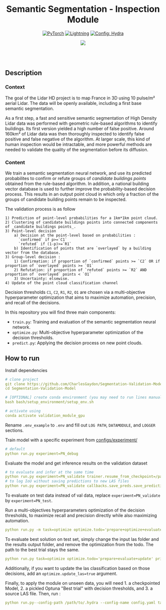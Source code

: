 <div align="center">

# Semantic Segmentation - Inspection Module

<a href="https://pytorch.org/get-started/locally/"><img alt="PyTorch" src="https://img.shields.io/badge/PyTorch-ee4c2c?logo=pytorch&logoColor=white"></a>
<a href="https://pytorchlightning.ai/"><img alt="Lightning" src="https://img.shields.io/badge/-Lightning-792ee5?logo=pytorchlightning&logoColor=white"></a>
<a href="https://hydra.cc/"><img alt="Config: Hydra" src="https://img.shields.io/badge/Config-Hydra-89b8cd"></a>

[![](https://shields.io/badge/-Lightning--Hydra--Template-017F2F?style=flat&logo=github&labelColor=303030)](https://github.com/ashleve/lightning-hydra-template)
</div>
<br><br>

## Description
### Context
The goal of the Lidar HD project is to map France in 3D using 10 pulse/m² aerial Lidar. The data will be openly available, including a first base semantic segmentation.

As a first step, a fast and sensitive semantic segmentation of High Density Lidar data was performed with geometric rule-based algorithms to identify buildings. Its first version yielded a high number of false positive. Around 160km² of Lidar data was then thoroughly inspected to identify false positive and false negative of the algorithm. At larger scale, this kind of human inspection would be intractable, and more powerful methods are needed to validate the quality of the segmentation before its diffusion.

### Content
We train a semantic segmentation neural network, and use its predicted probabilites to confirm or refute groups of _candidate buildings points_ obtained from the rule-based algorithm. In addition, a national building vector database is used to further improve the probability-based decision process. This results in an output point cloud in which only a fraction of the groups of candidate building points remain to be inspected.

The validation process is as follow
    
    1) Prediction of point-level probabilities for a 1km*1km point cloud.
    2) Clustering of candidate buildings points into connected components of _candidate buildings points_. 
    3) Point-level decision
        a) Decision at the point-level based on probabilities : 
          `confirmed` if p>=`C1`
          `refuted` if (1-p)>=`R1`
        b) Identification of points that are `overlayed` by a building vector from the database.
    3) Group-level decision :
        1) Confirmation: if proportion of `confirmed` points >= `C2` OR if proportion of `overlayed` points >= `O1`
        2) Refutation: if proportion of `refuted` points >= `R2` AND proportion of `overlayed` points < `O1`
        3) Uncertainty: elsewise.
    4) Update of the point cloud classification channel

Decision thresholds `C1`, `C2`, `R1`, `R2`, `O1` are chosen via a multi-objective hyperparameter optimization that aims to maximize automation, precision, and recall of the decisions.

In this repository you will find three main components:

- `train.py`: Training and evaluation of the semantic segmentation neural network.
- `optimize.py`: Multi-objective hyperparameter optimization of the decision thresholds.
- `predict.py`: Applying the decision process on new point clouds.

## How to run
Install dependencies
```yaml
# clone project
git clone https://github.com/CharlesGaydon/Segmentation-Validation-Model
cd Segmentation-Validation-Model

# [OPTIONAL] create conda environment (you may need to run lines manually as conda may not activate properly from bash script)
bash bash/setup_environment/setup_env.sh

# activate using
conda activate validation_module_gpu
```

Rename `.env_example` to `.env` and fill out `LOG PATH`, `DATAMODULE`, and `LOGGER` sections.

Train model with a specific experiment from [configs/experiment/](configs/experiment/)
```yaml
# default
python run.py experiment=PN_debug
```

Evaluate the model and get inference results on the validation dataset
```yaml
# to evaluate and infer at the same time
python run.py experiment=PN_validate trainer.resume_from_checkpoint=/path/to/checkpoints.ckpt fit_the_model=false test_the_model=true
# to log IoU without saving predictions to new LAS files 
python run.py experiment=PN_validate callbacks.save_preds.save_predictions=false trainer.resume_from_checkpoint=/path/to/checkpoints.ckpt fit_the_model=false test_the_model=true
```
To evaluate on test data instead of val data, replace `experiment=PN_validate` by `experiment=PN_test`.


Run a multi-objectives hyperparameters optimization of the decision thresholds, to maximize recall and precision directly while also maximizing automation.

```yaml
python run.py -m task=optimize optimize.todo='prepare+optimize+evaluate+update' optimize.predicted_las_dirpath="/path/to/val/las/folder/" optimize.results_output_dir="/path/to/save/updated/val/las/"  optimize.best_trial_pickle_path="/path/to/best_trial.pkl"
```

To evaluate best solution on test set, simply change the input las folder and the results output folder, and remove the optimization from the todo. The path to the best trial stays the same.

```yaml
python run.py task=optimize optimize.todo='prepare+evaluate+update' print_config=false optimize.predicted_las_dirpath="/path/to/test/las/folder/" optimize.results_output_dir="/path/to/save/updated/test/las/" optimize.best_trial_pickle_path="/path/to/best_trial.pkl"
```

Additionally, if you want to update the las classification based on those decisions, add an `optimize.update_las=true` argument.


Finally, to apply the module on unseen data, you will need 1. a checkpointed Model, 2. a pickled Optuna "Best trial" with decision thresholds, and 3. a source LAS file. Then, run :

```yaml
python run.py--config-path /path/to/.hydra --config-name config.yaml task=predict +prediction.resume_from_checkpoint=/path/to/checkpoints.ckpt +prediction.src_las=/path/to/input.las +prediction.best_trial_pickle_path=/path/to/best_trial.pkl prediction.output_dir=/path/to/save/updated/test/las/ datamodule.batch_size=16
```
